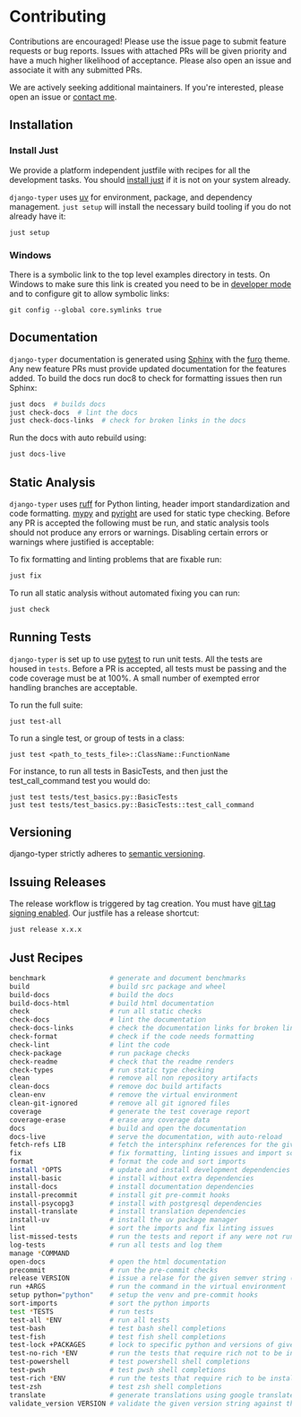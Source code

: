 # Contributing

Contributions are encouraged! Please use the issue page to submit feature requests or bug reports. Issues with attached PRs will be given priority and have a much higher likelihood of acceptance. Please also open an issue and associate it with any submitted PRs.

We are actively seeking additional maintainers. If you're interested, please open an issue or [contact me](https://github.com/bckohan).

## Installation

### Install Just

We provide a platform independent justfile with recipes for all the development tasks. You should [install just](https://just.systems/man/en/installation.html) if it is not on your system already.

`django-typer` uses [uv](https://docs.astral.sh/uv) for environment, package, and dependency management. ``just setup`` will install the necessary build tooling if you do not already have it:

```shell
just setup
```

### Windows

There is a symbolic link to the top level examples directory in tests. On Windows to make sure this link is created you need to be in [developer mode](https://learn.microsoft.com/en-us/windows/apps/get-started/enable-your-device-for-development) and to configure git to allow symbolic links:

```console
git config --global core.symlinks true
```

## Documentation

`django-typer` documentation is generated using [Sphinx](https://www.sphinx-doc.org) with the [furo](https://github.com/pradyunsg/furo) theme. Any new feature PRs must provide updated documentation for the features added. To build the docs run doc8 to check for formatting issues then run Sphinx:

```bash
just docs  # builds docs
just check-docs  # lint the docs
just check-docs-links  # check for broken links in the docs
```

Run the docs with auto rebuild using:

```bash
just docs-live
```

## Static Analysis

`django-typer` uses [ruff](https://docs.astral.sh/ruff/) for Python linting, header import standardization and code formatting. [mypy](http://mypy-lang.org/) and [pyright](https://github.com/microsoft/pyright) are used for static type checking. Before any PR is accepted the following must be run, and static analysis tools should not produce any errors or warnings. Disabling certain errors or warnings where justified is acceptable:

To fix formatting and linting problems that are fixable run:

```bash
just fix
```

To run all static analysis without automated fixing you can run:

```bash
just check
```

## Running Tests

`django-typer` is set up to use [pytest](https://docs.pytest.org) to run unit tests. All the tests are housed in `tests`. Before a PR is accepted, all tests must be passing and the code coverage must be at 100%. A small number of exempted error handling branches are acceptable.

To run the full suite:

```shell
just test-all
```

To run a single test, or group of tests in a class:

```shell
just test <path_to_tests_file>::ClassName::FunctionName
```

For instance, to run all tests in BasicTests, and then just the test_call_command test you would do:

```shell
just test tests/test_basics.py::BasicTests
just test tests/test_basics.py::BasicTests::test_call_command
```

## Versioning

django-typer strictly adheres to [semantic versioning](https://semver.org).

## Issuing Releases

The release workflow is triggered by tag creation. You must have [git tag signing enabled](https://docs.github.com/en/authentication/managing-commit-signature-verification/signing-commits). Our justfile has a release shortcut:

```bash
just release x.x.x
```

## Just Recipes

```bash
benchmark                # generate and document benchmarks
build                    # build src package and wheel
build-docs               # build the docs
build-docs-html          # build html documentation
check                    # run all static checks
check-docs               # lint the documentation
check-docs-links         # check the documentation links for broken links
check-format             # check if the code needs formatting
check-lint               # lint the code
check-package            # run package checks
check-readme             # check that the readme renders
check-types              # run static type checking
clean                    # remove all non repository artifacts
clean-docs               # remove doc build artifacts
clean-env                # remove the virtual environment
clean-git-ignored        # remove all git ignored files
coverage                 # generate the test coverage report
coverage-erase           # erase any coverage data
docs                     # build and open the documentation
docs-live                # serve the documentation, with auto-reload
fetch-refs LIB           # fetch the intersphinx references for the given package
fix                      # fix formatting, linting issues and import sorting
format                   # format the code and sort imports
install *OPTS            # update and install development dependencies
install-basic            # install without extra dependencies
install-docs             # install documentation dependencies
install-precommit        # install git pre-commit hooks
install-psycopg3         # install with postgresql dependencies
install-translate        # install translation dependencies
install-uv               # install the uv package manager
lint                     # sort the imports and fix linting issues
list-missed-tests        # run the tests and report if any were not run - sanity check
log-tests                # run all tests and log them
manage *COMMAND
open-docs                # open the html documentation
precommit                # run the pre-commit checks
release VERSION          # issue a relase for the given semver string (e.g. 2.1.0)
run +ARGS                # run the command in the virtual environment
setup python="python"    # setup the venv and pre-commit hooks
sort-imports             # sort the python imports
test *TESTS              # run tests
test-all *ENV            # run all tests
test-bash                # test bash shell completions
test-fish                # test fish shell completions
test-lock +PACKAGES      # lock to specific python and versions of given dependencies
test-no-rich *ENV        # run the tests that require rich not to be installed
test-powershell          # test powershell shell completions
test-pwsh                # test pwsh shell completions
test-rich *ENV           # run the tests that require rich to be installed
test-zsh                 # test zsh shell completions
translate                # generate translations using google translate
validate_version VERSION # validate the given version string against the lib version
```